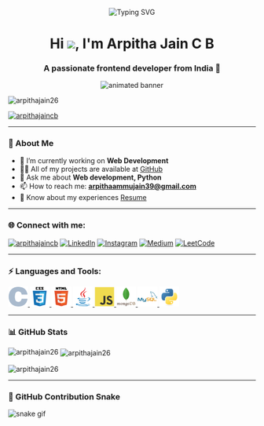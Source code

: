 <!-- Animated Typing Intro -->
<p align="center">
  <img src="https://readme-typing-svg.herokuapp.com?font=Fira+Code&weight=600&size=24&pause=1000&color=6A5ACD&center=true&vCenter=true&width=600&lines=Hi+%F0%9F%91%8B%2C+I'm+Arpitha+Jain+C+B;Frontend+Developer+from+India;Open+Source+Enthusiast;Lifelong+Learner+%F0%9F%93%9A" alt="Typing SVG" />
</p>

<!-- Main Heading with Waving Hand -->
<h1 align="center">Hi <img src="https://raw.githubusercontent.com/MartinHeinz/MartinHeinz/master/wave.gif" width="40">, I'm Arpitha Jain C B</h1>
<h3 align="center">A passionate frontend developer from India 🚀</h3>

<!-- GIF (upload your gif to repo as assets/gif.gif and replace the link below) -->
<p align="center">
  <img src="assets/yourgif.gif" width="400" alt="animated banner"/>
</p>

<!-- Profile Views -->
<p align="left"> <img src="https://komarev.com/ghpvc/?username=arpithajain26&label=Profile%20views&color=0e75b6&style=flat" alt="arpithajain26" /> </p>

<!-- Twitter Follow Badge -->
<p align="left"> <a href="https://twitter.com/arpithajaincb" target="blank"><img src="https://img.shields.io/twitter/follow/arpithajaincb?logo=twitter&style=for-the-badge" alt="arpithajaincb" /></a> </p>

---

### 🔭 About Me
- 🌱 I’m currently working on **Web Development**  
- 👨‍💻 All of my projects are available at [GitHub](https://github.com/Arpithajain26)  
- 💬 Ask me about **Web development, Python**  
- 📫 How to reach me: **arpithaammujain39@gmail.com**  
- 📄 Know about my experiences [Resume](https://drive.google.com/file/d/1iDBpUwfTI-XYnpzyk2546ZVjdRqINICI/view?usp=drive_link)  

---

### 🌐 Connect with me:
<p align="left">
<a href="https://twitter.com/arpithajaincb" target="blank"><img align="center" src="https://raw.githubusercontent.com/rahuldkjain/github-profile-readme-generator/master/src/images/icons/Social/twitter.svg" alt="arpithajaincb" height="30" width="40" /></a>
<a href="https://linkedin.com/in/arpitha-jain-c-b-475438290" target="blank"><img align="center" src="https://raw.githubusercontent.com/rahuldkjain/github-profile-readme-generator/master/src/images/icons/Social/linked-in-alt.svg" alt="LinkedIn" height="30" width="40" /></a>
<a href="https://instagram.com/arpitha._jain" target="blank"><img align="center" src="https://raw.githubusercontent.com/rahuldkjain/github-profile-readme-generator/master/src/images/icons/Social/instagram.svg" alt="Instagram" height="30" width="40" /></a>
<a href="https://medium.com/@arpithajaincb" target="blank"><img align="center" src="https://raw.githubusercontent.com/rahuldkjain/github-profile-readme-generator/master/src/images/icons/Social/medium.svg" alt="Medium" height="30" width="40" /></a>
<a href="https://leetcode.com/u/arpithajaincb/" target="blank"><img align="center" src="https://raw.githubusercontent.com/rahuldkjain/github-profile-readme-generator/master/src/images/icons/Social/leet-code.svg" alt="LeetCode" height="30" width="40" /></a>
</p>

---

### ⚡ Languages and Tools:
<p align="left"> 
<a href="https://www.cprogramming.com/" target="_blank"> <img src="https://raw.githubusercontent.com/devicons/devicon/master/icons/c/c-original.svg" alt="c" width="40" height="40"/> </a> 
<a href="https://www.w3schools.com/css/" target="_blank"> <img src="https://raw.githubusercontent.com/devicons/devicon/master/icons/css3/css3-original-wordmark.svg" alt="css3" width="40" height="40"/> </a> 
<a href="https://www.w3.org/html/" target="_blank"> <img src="https://raw.githubusercontent.com/devicons/devicon/master/icons/html5/html5-original-wordmark.svg" alt="html5" width="40" height="40"/> </a> 
<a href="https://www.java.com" target="_blank"> <img src="https://raw.githubusercontent.com/devicons/devicon/master/icons/java/java-original.svg" alt="java" width="40" height="40"/> </a> 
<a href="https://developer.mozilla.org/en-US/docs/Web/JavaScript" target="_blank"> <img src="https://raw.githubusercontent.com/devicons/devicon/master/icons/javascript/javascript-original.svg" alt="javascript" width="40" height="40"/> </a> 
<a href="https://www.mongodb.com/" target="_blank"> <img src="https://raw.githubusercontent.com/devicons/devicon/master/icons/mongodb/mongodb-original-wordmark.svg" alt="mongodb" width="40" height="40"/> </a> 
<a href="https://www.mysql.com/" target="_blank"> <img src="https://raw.githubusercontent.com/devicons/devicon/master/icons/mysql/mysql-original-wordmark.svg" alt="mysql" width="40" height="40"/> </a> 
<a href="https://www.python.org" target="_blank"> <img src="https://raw.githubusercontent.com/devicons/devicon/master/icons/python/python-original.svg" alt="python" width="40" height="40"/> </a> 
</p>

---

### 📊 GitHub Stats
<p><img align="left" src="https://github-readme-stats.vercel.app/api/top-langs?username=arpithajain26&show_icons=true&locale=en&layout=compact" alt="arpithajain26" /></p>

<p>&nbsp;<img align="center" src="https://github-readme-stats.vercel.app/api?username=arpithajain26&show_icons=true&locale=en" alt="arpithajain26" /></p>

<p><img align="center" src="https://github-readme-streak-stats.herokuapp.com/?user=arpithajain26&" alt="arpithajain26" /></p>

---

### 🐍 GitHub Contribution Snake
![snake gif](https://github.com/arpithajain26/arpithajain26/blob/output/github-contribution-grid-snake.svg)
